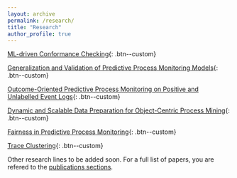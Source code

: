 ```yaml
---
layout: archive
permalink: /research/
title: "Research"
author_profile: true
---
```


[ML-driven Conformance Checking](/conformance){: .btn--custom}

[Generalization and Validation of Predictive Process Monitoring Models](/generalization){: .btn--custom}

[Outcome-Oriented Predictive Process Monitoring on Positive and Unlabelled Event Logs](/PU){: .btn--custom}

[Dynamic and Scalable Data Preparation for Object-Centric Process Mining](/stackt){: .btn--custom}

[Fairness in Predictive Process Monitoring](/fairness){: .btn--custom}

[Trace Clustering](/clustering){: .btn--custom}

Other research lines to be added soon. For a full list of papers, you are refered to the [publications sections](/publications).
